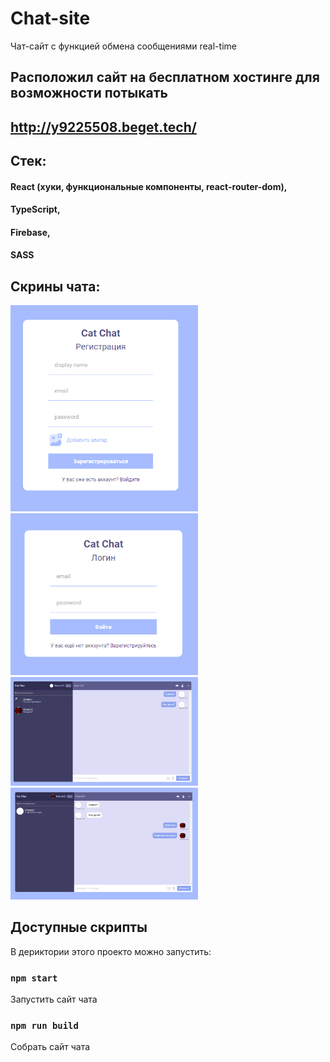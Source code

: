 # Chat-site
Чат-сайт с функцией обмена сообщениями real-time

## Расположил сайт на бесплатном хостинге для возможности потыкать
## http://y9225508.beget.tech/

## Стек: 
#### React (хуки, функциональные компоненты, react-router-dom),

#### TypeScript,

#### Firebase,

#### SASS

## Скрины чата:

<img src="public/reg.png" width="300">\
<img src="public/login.png" width="300">\
<img src="public/chat.png" width="300">\
<img src="public/chat2.png" width="300">
## Доступные скрипты

В дериктории этого проекто можно запустить:

### `npm start`

Запустить сайт чата

### `npm run build`

Собрать сайт чата
